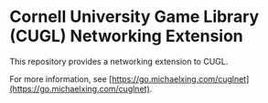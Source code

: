 # Cornell University Game Library (CUGL) Networking Extension

This repository provides a networking extension to CUGL.

For more information, see [https://go.michaelxing.com/cuglnet](https://go.michaelxing.com/cuglnet).
